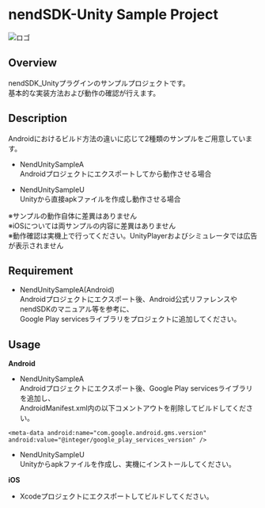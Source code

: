 nendSDK-Unity Sample Project
================== 
![ロゴ](https://github.com/fan-ADN/nendSDK-Android/blob/master/Sample/res/drawable/nend_logo.png)

Overview
---------------------------------
nendSDK_Unityプラグインのサンプルプロジェクトです。  
基本的な実装方法および動作の確認が行えます。

Description
---------------------------------
Androidにおけるビルド方法の違いに応じて2種類のサンプルをご用意しています。
* NendUnitySampleA  
Androidプロジェクトにエクスポートしてから動作させる場合

* NendUnitySampleU  
Unityから直接apkファイルを作成し動作させる場合

※サンプルの動作自体に差異はありません  
※iOSについては両サンプルの内容に差異はありません  
※動作確認は実機上で行ってください。UnityPlayerおよびシミュレータでは広告が表示されません

Requirement
---------------------------------
* NendUnitySampleA(Android)  
Androidプロジェクトにエクスポート後、Android公式リファレンスやnendSDKのマニュアル等を参考に、  
Google Play servicesライブラリをプロジェクトに追加してください。  

Usage
---------------------------------
**Android**

* NendUnitySampleA  
Androidプロジェクトにエクスポート後、Google Play servicesライブラリを追加し、  
AndroidManifest.xml内の以下コメントアウトを削除してビルドしてください。

`<meta-data android:name="com.google.android.gms.version" android:value="@integer/google_play_services_version" />`

* NendUnitySampleU  
Unityからapkファイルを作成し、実機にインストールしてください。  
  
**iOS**  
* Xcodeプロジェクトにエクスポートしてビルドしてください。
